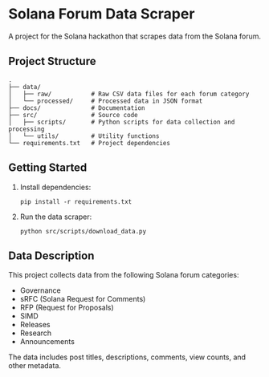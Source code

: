 # Solana Forum Data Scraper

A project for the Solana hackathon that scrapes data from the Solana forum.

## Project Structure

```
.
├── data/
│   ├── raw/           # Raw CSV data files for each forum category
│   └── processed/     # Processed data in JSON format
├── docs/              # Documentation
├── src/               # Source code
│   ├── scripts/       # Python scripts for data collection and processing
│   └── utils/         # Utility functions
└── requirements.txt   # Project dependencies
```

## Getting Started

1. Install dependencies:
   ```
   pip install -r requirements.txt
   ```

2. Run the data scraper:
   ```
   python src/scripts/download_data.py
   ```

## Data Description

This project collects data from the following Solana forum categories:
- Governance
- sRFC (Solana Request for Comments)
- RFP (Request for Proposals)
- SIMD
- Releases
- Research
- Announcements

The data includes post titles, descriptions, comments, view counts, and other metadata.
